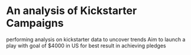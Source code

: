 # An analysis of Kickstarter Campaigns
performing analysis on kickstarter data to uncover trends
Aim to launch a play with goal of $4000 in US for best result in achieving pledges

